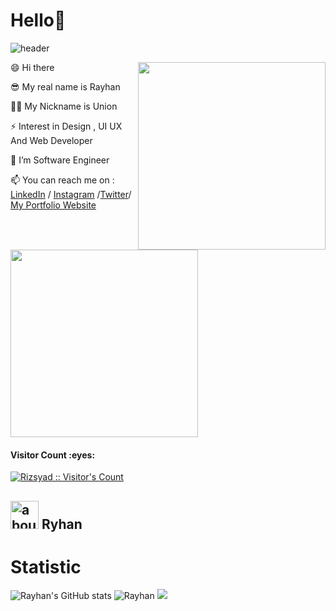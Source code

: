 # Hello👋

<div style="width: 10px;"></div>

![header](https://capsule-render.vercel.app/api?type=waving&color=auto&height=220&section=header&text=Rayhan%20&韩fontSize=60&animation=fadeIn&fontAlignY=38&desc=22yo%20Software%20and%20Game%20Developer&descAlignY=51&descAlign=62)

<img align="right" width="300" src="https://i.imgur.com/ugWb6BU.gif" />




😄 Hi there
 
😎 My real name is Rayhan

🐱‍🚀 My Nickname is Union

⚡ Interest in Design , UI UX And Web Developer

🌱 I’m Software Engineer 

📫 You can reach me on : [LinkedIn](https://www.linkedin.com/in/rayhan-putra-69a038213?lipi=urn%3Ali%3Apage%3Ad_flagship3_profile_view_base_contact_details%3Bps9HWVa4Td%2BrKfSInMyS6g%3D%3D) / [Instagram](https://www.instagram.com/spcyl_/) /[Twitter](https://twitter.com/Rayhan26901596)/ [My Portfolio Website](https://rayhan-union.netlify.app/)

<img width="300" src="https://c.tenor.com/pLhhw8tQib0AAAAC/killua-hunter-x-hunter.gif" />

<h4>Visitor Count :eyes:</h4>
<p>
    <a href="https://github.com/Rizsyad">
        <img src="https://profile-counter.glitch.me/{Ryhann}/count.svg" alt="Rizsyad :: Visitor's Count" />
    </a>
</p>

## <img width="45" alt="about" src="https://raw.github.com/elizarov/elizarov/master/about.png"> Ryhan



# Statistic #

![Rayhan's GitHub stats](https://github-readme-stats.vercel.app/api?username=Ryhann&theme=radical&show_icons=true) ![Rayhan](https://github-readme-stats.vercel.app/api/top-langs/?username=Ryhann&hide=html&layout=compact&theme=radical)
![](https://github-profile-summary-cards.vercel.app/api/cards/profile-details?username=Ryhann&theme=monokai)
